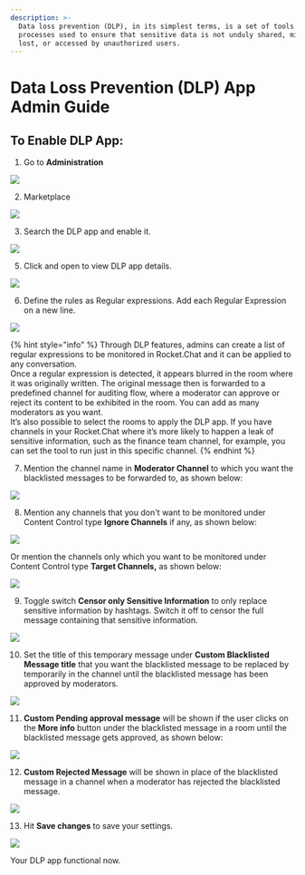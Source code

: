 ```yaml
---
description: >-
  Data loss prevention (DLP), in its simplest terms, is a set of tools and
  processes used to ensure that sensitive data is not unduly shared, misused,
  lost, or accessed by unauthorized users.
---
```


# Data Loss Prevention \(DLP\) App Admin Guide

## **To Enable DLP App:**

1. Go to **Administration** 

![](../../.gitbook/assets/image%20%28215%29.png)

2. Marketplace

![](../../.gitbook/assets/image%20%28257%29.png)

3. Search the DLP app and enable it. 

![](../../.gitbook/assets/image%20%28267%29.png)

5. Click and open to view DLP app details.

![](../../.gitbook/assets/image%20%28268%29.png)

6. Define the rules as Regular expressions. Add each Regular Expression on a new line.

![](../../.gitbook/assets/image%20%28261%29.png)

{% hint style="info" %}
Through DLP features, admins can create a list of regular expressions to be monitored in Rocket.Chat and it can be applied to any conversation.  
Once a regular expression is detected, it appears blurred in the room where it was originally written. The original message then is forwarded to a predefined channel for auditing flow, where a moderator can approve or reject its content to be exhibited in the room. You can add as many moderators as you want.  
It’s also possible to select the rooms to apply the DLP app. If you have channels in your Rocket.Chat where it’s more likely to happen a leak of sensitive information, such as the finance team channel, for example, you can set the tool to run just in this specific channel.
{% endhint %}

7. Mention the channel name in **Moderator Channel** to which you want the blacklisted messages to be forwarded to, as shown below:

![](../../.gitbook/assets/image%20%28260%29.png)

8. Mention any channels that you don't want to be monitored under Content Control type **Ignore Channels** if any, as shown below:

![](../../.gitbook/assets/image%20%28266%29.png)

Or mention the channels only which you want to be monitored under Content Control type **Target Channels,** as shown below:

![](../../.gitbook/assets/image%20%28263%29.png)

9. Toggle switch **Censor only Sensitive Information** to only replace sensitive information by hashtags. Switch it off to censor the full message containing that sensitive information. 

![](../../.gitbook/assets/image%20%28262%29.png)

10. Set the title of this temporary message under **Custom Blacklisted Message title** that you want the blacklisted message to be replaced by temporarily in the channel until the blacklisted message has been approved by moderators.

![](../../.gitbook/assets/image%20%28269%29%20%281%29.png)

11. **Custom Pending approval message** will be shown if the user clicks on the  **More info** button under the  blacklisted message in a room until the blacklisted message gets approved, as shown below:

![](../../.gitbook/assets/image%20%28272%29.png)

12. **Custom Rejected Message** will be shown in place of the blacklisted message in a channel when a moderator has rejected the blacklisted message.

![](../../.gitbook/assets/image%20%28271%29.png)

13. Hit **Save changes** to save your settings.

![](../../.gitbook/assets/image%20%28264%29.png)

Your DLP app functional now. 

